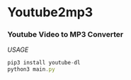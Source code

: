 # Youtube2mp3

### Youtube Video to MP3 Converter

*USAGE*

```javascript
pip3 install youtube-dl
python3 main.py
```